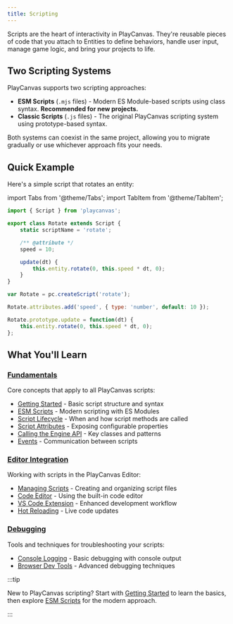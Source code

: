 ```yaml
---
title: Scripting
---
```


Scripts are the heart of interactivity in PlayCanvas. They're reusable pieces of code that you attach to Entities to define behaviors, handle user input, manage game logic, and bring your projects to life.

## Two Scripting Systems

PlayCanvas supports two scripting approaches:

* **ESM Scripts** (`.mjs` files) - Modern ES Module-based scripts using class syntax. **Recommended for new projects.**
* **Classic Scripts** (`.js` files) - The original PlayCanvas scripting system using prototype-based syntax.

Both systems can coexist in the same project, allowing you to migrate gradually or use whichever approach fits your needs.

## Quick Example

Here's a simple script that rotates an entity:

import Tabs from '@theme/Tabs';
import TabItem from '@theme/TabItem';

<Tabs defaultValue="esm" groupId='script-code'>
<TabItem value="esm" label="ESM (Recommended)">

```javascript
import { Script } from 'playcanvas';

export class Rotate extends Script {
    static scriptName = 'rotate';

    /** @attribute */
    speed = 10;

    update(dt) {
        this.entity.rotate(0, this.speed * dt, 0);
    }
}
```

</TabItem>
<TabItem value="classic" label="Classic">

```javascript
var Rotate = pc.createScript('rotate');

Rotate.attributes.add('speed', { type: 'number', default: 10 });

Rotate.prototype.update = function(dt) {
    this.entity.rotate(0, this.speed * dt, 0);
};
```

</TabItem>
</Tabs>

## What You'll Learn

### [Fundamentals](./fundamentals/index.md)

Core concepts that apply to all PlayCanvas scripts:

* [Getting Started](./fundamentals/getting-started.md) - Basic script structure and syntax
* [ESM Scripts](./fundamentals/esm-scripts.md) - Modern scripting with ES Modules
* [Script Lifecycle](./fundamentals/script-lifecycle.md) - When and how script methods are called
* [Script Attributes](./fundamentals/script-attributes/index.md) - Exposing configurable properties
* [Calling the Engine API](./fundamentals/engine-api.md) - Key classes and patterns
* [Events](./fundamentals/events.md) - Communication between scripts

### [Editor Integration](./editor-users/index.md)

Working with scripts in the PlayCanvas Editor:

* [Managing Scripts](./editor-users/managing-scripts.md) - Creating and organizing script files
* [Code Editor](./editor-users/code-editor.md) - Using the built-in code editor
* [VS Code Extension](./editor-users/vscode-extension.md) - Enhanced development workflow
* [Hot Reloading](./editor-users/hot-reloading.md) - Live code updates

### [Debugging](./debugging/index.md)

Tools and techniques for troubleshooting your scripts:

* [Console Logging](./debugging/console-logging.md) - Basic debugging with console output
* [Browser Dev Tools](./debugging/browser-dev-tools.md) - Advanced debugging techniques

:::tip

New to PlayCanvas scripting? Start with [Getting Started](./fundamentals/getting-started.md) to learn the basics, then explore [ESM Scripts](./fundamentals/esm-scripts.md) for the modern approach.

:::
